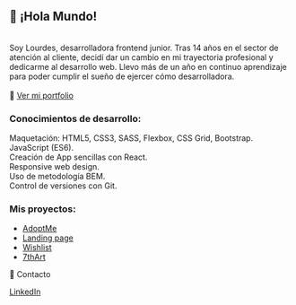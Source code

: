 <h2>👋 ¡Hola Mundo!</h2>
<br>
Soy Lourdes, desarrolladora frontend junior. Tras 14 años en el sector de atención al cliente, decidí dar un cambio en mi trayectoria profesional y dedicarme al desarrollo web. Llevo más de un año en continuo aprendizaje para poder cumplir el sueño de ejercer cómo desarrolladora.
<br>
<br>
👩 <a href="https://lougc.github.io/portfolio">Ver mi portfolio</a>


<h3>Conocimientos de desarrollo:</h3>

Maquetación: HTML5, CSS3, SASS, Flexbox, CSS Grid, Bootstrap.
<br>
JavaScript (ES6).
<br>
Creación de App sencillas con React.
<br>
Responsive web design.
<br>
Uso de metodología BEM.
<br>
Control de versiones con Git.

<h3>Mis proyectos:</h3>

<ul>
  <a href="https://lougc.github.io/adoptme/" target="_blank"><li>AdoptMe</li></a>
  <a href="https://lougc.github.io/landingpage/" target="_blank"><li>Landing page</li></a>
  <a href="https://lougc.github.io/wishlist/" target="_blank"><li>Wishlist</li></a>
  <a href="https://lougc.github.io/7thart/" target="_blank"><li>7thArt</li></a>
</ul>
  
💬 Contacto

<a href="https://www.linkedin.com/in/lourdes-gonzalez-c" target="_blank">LinkedIn<a>


